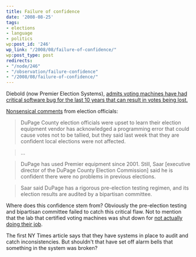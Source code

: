 ```yaml
---
title: Failure of confidence
date: '2008-08-25'
tags:
- elections
- language
- politics
wp:post_id: '246'
wp_link: "/2008/08/failure-of-confidence/"
wp:post_type: post
redirects:
- "/node/246"
- "/observation/failure-confidence"
- "/2008/08/failure-of-confidence/"
---
```


Diebold (now Premier Election Systems), [admits voting machines have had critical software bug for the last 10 years that can result in votes being lost.](http://www.nytimes.com/2008/08/22/us/22brfs-001.html?ref=us)

[Nonsensical comments](http://www.chicagotribune.com/news/local/chi-dupage-elex-aug25,0,7530999.story) from election officials:

>

> DuPage County election officials were upset to learn their election equipment vendor has acknowledged a programming error that could cause votes not to be tallied, but they said last week that they are confident local elections were not affected.

>

> ...

>

> DuPage has used Premier equipment since 2001. Still, Saar [executive director of the DuPage County Election Commission] said he is confident there were no problems in previous elections.

>

> Saar said DuPage has a rigorous pre-election testing regimen, and its election results are audited by a bipartisan committee.

>

Where does this confidence stem from? Obviously the pre-election testing and bipartisan committee failed to catch this critical flaw. Not to mention that the lab that certified voting machines was shut down for [not actually doing their job](http://www.nytimes.com/2007/01/04/washington/04voting.html?ei=5094&en=363e471aee8b4edc&hp=&ex=1167886800&partner=homepage&pagewanted=all).

The first NY Times article says that they have systems in place to audit and catch inconsistencies. But shouldn't that have set off alarm bells that something in the system was broken?


